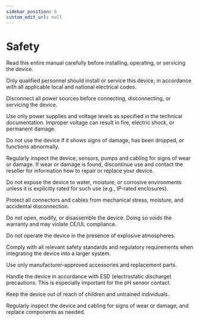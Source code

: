 ```yaml
---
sidebar_position: 6
custom_edit_url: null
---
```


# Safety
Read this entire manual carefully before installing, operating, or servicing the device.

Only qualified personnel should install or service this device, in accordance with all applicable local and national electrical codes.

Disconnect all power sources before connecting, disconnecting, or servicing the device.

Use only power supplies and voltage levels as specified in the technical documentation. Improper voltage can result in fire, electric shock, or permanent damage.

Do not use the device if it shows signs of damage, has been dropped, or functions abnormally.

Regularly inspect the device, sensors, pumps and cabling for signs of wear or damage. If wear or damage is found, discontinue use and contact the reseller for information how to repair or replace your device.

Do not expose the device to water, moisture, or corrosive environments unless it is explicitly rated for such use (e.g., IP-rated enclosures).

Protect all connectors and cables from mechanical stress, moisture, and accidental disconnection.

Do not open, modify, or disassemble the device. Doing so voids the warranty and may violate CE/UL compliance.

Do not operate the device in the presence of explosive atmospheres.

Comply with all relevant safety standards and regulatory requirements when integrating the device into a larger system.

Use only manufacturer-approved accessories and replacement parts.

Handle the device in accordance with ESD (electrostatic discharge) precautions. This is especially important for the pH sensor contact.

Keep the device out of reach of children and untrained individuals.

Regularly inspect the device and cabling for signs of wear or damage, and replace components as needed.